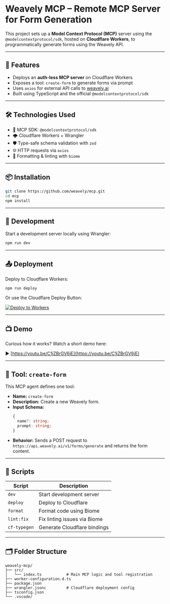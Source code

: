 # Weavely MCP – Remote MCP Server for Form Generation

This project sets up a **Model Context Protocol (MCP)** server using the `@modelcontextprotocol/sdk`, hosted on **Cloudflare Workers**, to programmatically generate forms using the Weavely API.

---

## 🚀 Features

- Deploys an **auth-less MCP server** on Cloudflare Workers  
- Exposes a tool: `create-form` to generate forms via prompt  
- Uses `axios` for external API calls to [weavely.ai](https://weavely.ai)  
- Built using TypeScript and the official `@modelcontextprotocol/sdk`  

---

## 🛠️ Technologies Used

- 🧠 MCP SDK: `@modelcontextprotocol/sdk`  
- 🌩️ Cloudflare Workers + Wrangler  
- 🛡 Type-safe schema validation with `zod`  
- 🌐 HTTP requests via `axios`  
- 🧹 Formatting & linting with `biome`  

---

## 📦 Installation

```bash
git clone https://github.com/weavely/mcp.git
cd mcp
npm install
```

---

## 🧪 Development

Start a development server locally using Wrangler:

```bash
npm run dev
```

---

## 📤 Deployment

Deploy to Cloudflare Workers:

```bash
npm run deploy
```

Or use the Cloudflare Deploy Button:

[![Deploy to Workers](https://deploy.workers.cloudflare.com/button)](https://deploy.workers.cloudflare.com/?url=https://github.com/cloudflare/ai/tree/main/demos/remote-mcp-authless)

---

## 📺 Demo

Curious how it works? Watch a short demo here:

▶️ [https://youtu.be/C1jZBrGV6jE](https://youtu.be/C1jZBrGV6jE)

---

## 🔧 Tool: `create-form`

This MCP agent defines one tool:

- **Name:** `create-form`  
- **Description:** Create a new Weavely form.  
- **Input Schema:**
  ```ts
  {
    name?: string;
    prompt: string;
  }
  ```
- **Behavior:** Sends a POST request to `https://api.weavely.ai/v1/forms/generate` and returns the form content.

---

## 🧰 Scripts

| Script        | Description                       |
|---------------|-----------------------------------|
| `dev`         | Start development server          |
| `deploy`      | Deploy to Cloudflare              |
| `format`      | Format code using Biome           |
| `lint:fix`    | Fix linting issues via Biome      |
| `cf-typegen`  | Generate Cloudflare bindings      |

---

## 🗂 Folder Structure

```
weavely-mcp/
├── src/
│   └── index.ts           # Main MCP logic and tool registration
├── worker-configuration.d.ts
├── package.json
├── wrangler.jsonc         # Cloudflare deployment config
├── tsconfig.json
└── .vscode/
```